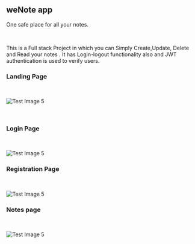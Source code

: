 ## weNote app 
One safe place for all your notes.


<br>

<p>
 This is a Full stack Project in which you can Simply Create,Update, Delete and Read your notes . It has Login-logout functionality also and JWT authentication is used to verify users.


### Landing Page 
<br>

![Test Image 5](https://res.cloudinary.com/amritrajmaurya/image/upload/v1635933496/pic1_fxhwzn.png)

<br>

### Login Page 
<br>

![Test Image 5](https://res.cloudinary.com/amritrajmaurya/image/upload/v1635933501/pic2_friu7p.png)

### Registration Page 
<br>

![Test Image 5](https://res.cloudinary.com/amritrajmaurya/image/upload/v1635933506/pic3_irlolu.png)

### Notes page
<br>

![Test Image 5](https://res.cloudinary.com/amritrajmaurya/image/upload/v1635933514/pic6_gpekzw.png)